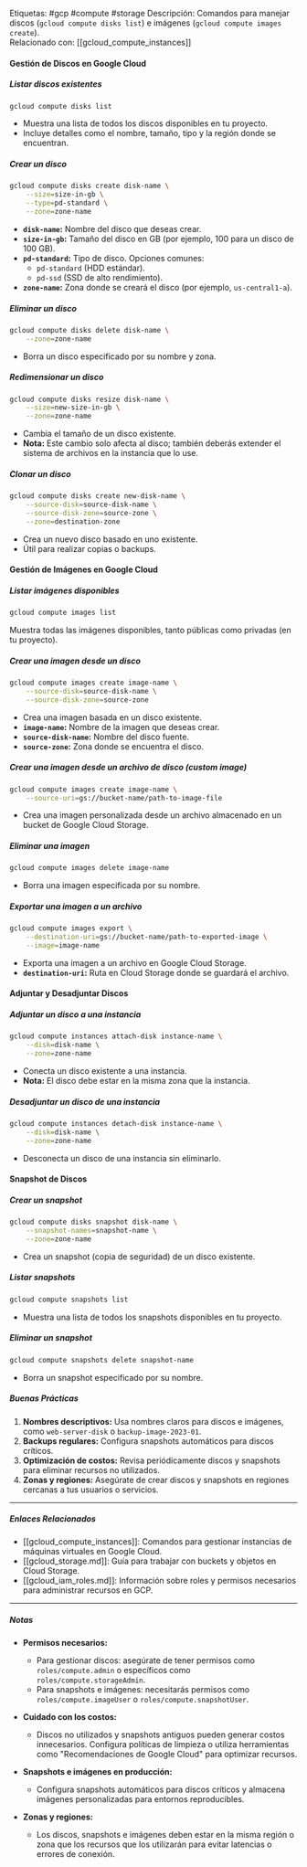 Etiquetas: #gcp #compute #storage
Descripción: Comandos para manejar discos (`gcloud compute disks list`) e imágenes (`gcloud compute images create`).  
Relacionado con: [[gcloud_compute_instances]]

#### **Gestión de Discos en Google Cloud**

##### **Listar discos existentes**

```bash
gcloud compute disks list
```

- Muestra una lista de todos los discos disponibles en tu proyecto.
- Incluye detalles como el nombre, tamaño, tipo y la región donde se encuentran.

##### **Crear un disco**

```bash
gcloud compute disks create disk-name \
    --size=size-in-gb \
    --type=pd-standard \
    --zone=zone-name
```

- **`disk-name`:** Nombre del disco que deseas crear.
- **`size-in-gb`:** Tamaño del disco en GB (por ejemplo, 100 para un disco de 100 GB).
- **`pd-standard`:** Tipo de disco. Opciones comunes:
  - `pd-standard` (HDD estándar).
  - `pd-ssd` (SSD de alto rendimiento).
- **`zone-name`:** Zona donde se creará el disco (por ejemplo, `us-central1-a`).

##### **Eliminar un disco**

```bash
gcloud compute disks delete disk-name \
    --zone=zone-name
```

- Borra un disco especificado por su nombre y zona.

##### **Redimensionar un disco**

```bash
gcloud compute disks resize disk-name \
    --size=new-size-in-gb \
    --zone=zone-name
```

- Cambia el tamaño de un disco existente.
- **Nota:** Este cambio solo afecta al disco; también deberás extender el sistema de archivos en la instancia que lo use.

##### **Clonar un disco**

```bash
gcloud compute disks create new-disk-name \
    --source-disk=source-disk-name \
    --source-disk-zone=source-zone \
    --zone=destination-zone
```

- Crea un nuevo disco basado en uno existente.
- Útil para realizar copias o backups.

#### **Gestión de Imágenes en Google Cloud**

##### **Listar imágenes disponibles**

```bash
gcloud compute images list
```

Muestra todas las imágenes disponibles, tanto públicas como privadas (en tu proyecto).

##### **Crear una imagen desde un disco**

```bash
gcloud compute images create image-name \
    --source-disk=source-disk-name \
    --source-disk-zone=source-zone
```

- Crea una imagen basada en un disco existente.
- **`image-name`:** Nombre de la imagen que deseas crear.
- **`source-disk-name`:** Nombre del disco fuente.
- **`source-zone`:** Zona donde se encuentra el disco.

##### **Crear una imagen desde un archivo de disco (custom image)**

```bash
gcloud compute images create image-name \
    --source-uri=gs://bucket-name/path-to-image-file
```

- Crea una imagen personalizada desde un archivo almacenado en un bucket de Google Cloud Storage.

##### **Eliminar una imagen**

```bash
gcloud compute images delete image-name
```

- Borra una imagen especificada por su nombre.

##### **Exportar una imagen a un archivo**

```bash
gcloud compute images export \
    --destination-uri=gs://bucket-name/path-to-exported-image \
    --image=image-name
```

- Exporta una imagen a un archivo en Google Cloud Storage.
- **`destination-uri`:** Ruta en Cloud Storage donde se guardará el archivo.

#### **Adjuntar y Desadjuntar Discos**

##### **Adjuntar un disco a una instancia**

```bash
gcloud compute instances attach-disk instance-name \
    --disk=disk-name \
    --zone=zone-name
```

- Conecta un disco existente a una instancia.
- **Nota:** El disco debe estar en la misma zona que la instancia.

##### **Desadjuntar un disco de una instancia**

```bash
gcloud compute instances detach-disk instance-name \
    --disk=disk-name \
    --zone=zone-name
```

- Desconecta un disco de una instancia sin eliminarlo.

#### **Snapshot de Discos**

##### **Crear un snapshot**

```bash
gcloud compute disks snapshot disk-name \
    --snapshot-names=snapshot-name \
    --zone=zone-name
```

- Crea un snapshot (copia de seguridad) de un disco existente.

##### **Listar snapshots**

```bash
gcloud compute snapshots list
```

- Muestra una lista de todos los snapshots disponibles en tu proyecto.

##### **Eliminar un snapshot**

```bash
gcloud compute snapshots delete snapshot-name
```

- Borra un snapshot especificado por su nombre.

##### **Buenas Prácticas**

1. **Nombres descriptivos:** Usa nombres claros para discos e imágenes, como `web-server-disk` o `backup-image-2023-01`.
2. **Backups regulares:** Configura snapshots automáticos para discos críticos.
3. **Optimización de costos:** Revisa periódicamente discos y snapshots para eliminar recursos no utilizados.
4. **Zonas y regiones:** Asegúrate de crear discos y snapshots en regiones cercanas a tus usuarios o servicios.

---

##### **Enlaces Relacionados**

- [[gcloud_compute_instances]]: Comandos para gestionar instancias de máquinas virtuales en Google Cloud.
- [[gcloud_storage.md]]: Guía para trabajar con buckets y objetos en Cloud Storage.
- [[gcloud_iam_roles.md]]: Información sobre roles y permisos necesarios para administrar recursos en GCP.

---

##### **Notas**

- **Permisos necesarios:**
  - Para gestionar discos: asegúrate de tener permisos como `roles/compute.admin` o específicos como `roles/compute.storageAdmin`.
  - Para snapshots e imágenes: necesitarás permisos como `roles/compute.imageUser` o `roles/compute.snapshotUser`.

- **Cuidado con los costos:**
  - Discos no utilizados y snapshots antiguos pueden generar costos innecesarios. Configura políticas de limpieza o utiliza herramientas como "Recomendaciones de Google Cloud" para optimizar recursos.

- **Snapshots e imágenes en producción:**
  - Configura snapshots automáticos para discos críticos y almacena imágenes personalizadas para entornos reproducibles.

- **Zonas y regiones:**
  - Los discos, snapshots e imágenes deben estar en la misma región o zona que los recursos que los utilizarán para evitar latencias o errores de conexión.
